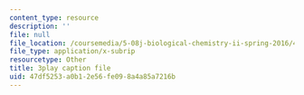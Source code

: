 ```yaml
---
content_type: resource
description: ''
file: null
file_location: /coursemedia/5-08j-biological-chemistry-ii-spring-2016/47df5253a0b12e56fe098a4a85a7216b_j8ygU5VT8BQ.srt
file_type: application/x-subrip
resourcetype: Other
title: 3play caption file
uid: 47df5253-a0b1-2e56-fe09-8a4a85a7216b
---
```

